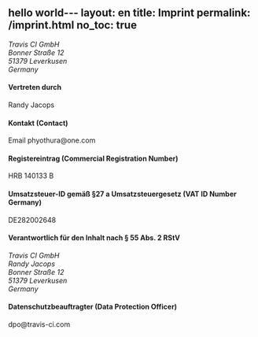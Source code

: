 hello world---
layout: en
title: Imprint
permalink: /imprint.html
no_toc: true
---

<article id="imprint">
  <address>
    Travis CI GmbH<br>
    Bonner Straße 12<br>
    51379 Leverkusen<br>
    Germany
  </address>
  <h4>Vertreten durch</h4>
  <p>Randy Jacops</p>
  <h4>Kontakt (Contact)</h4>
  <p>
    Email phyothura@one.com <br>
  </p>
  <h4>Registereintrag (Commercial Registration Number)</h4>
  <p>HRB 140133 B</p>
  <h4>Umsatzsteuer-ID gemäß §27 a Umsatzsteuergesetz (VAT ID Number Germany)</h4>
  <p>DE282002648</p>
  <h4>Verantwortlich für den Inhalt nach § 55 Abs. 2 RStV</h4>
  <address>
    Travis CI GmbH<br>
    Randy Jacops<br>
    Bonner Straße 12<br>
    51379 Leverkusen<br>
    Germany
  </address>
  <h4>Datenschutzbeauftragter (Data Protection Officer) </h4>
  dpo@travis-ci.com
</article>
